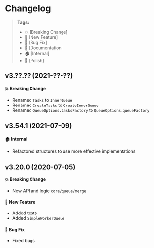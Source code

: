 Changelog
=========

> **Tags:**
> - :boom:       [Breaking Change]
> - :rocket:     [New Feature]
> - :bug:        [Bug Fix]
> - :memo:       [Documentation]
> - :house:      [Internal]
> - :nail_care:  [Polish]

## v3.??.?? (2021-??-??)

#### :boom: Breaking Change

* Renamed `Tasks` to `InnerQueue`
* Renamed `CreateTasks` to `CreateInnerQueue`
* Renamed `QueueOptions.tasksFactory` to `QueueOptions.queueFactory`

## v3.54.1 (2021-07-09)

#### :house: Internal

* Refactored structures to use more effective implementations

## v3.20.0 (2020-07-05)

#### :boom: Breaking Change

* New API and logic `core/queue/merge`

#### :rocket: New Feature

* Added tests
* Added `SimpleWorkerQueue`

#### :bug: Bug Fix

* Fixed bugs
